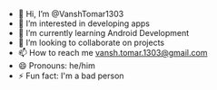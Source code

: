 - 👋 Hi, I’m @VanshTomar1303
- 👀 I’m interested in developing apps
- 🌱 I’m currently learning Android Development 
- 💞️ I’m looking to collaborate on projects
- 📫 How to reach me vansh.tomar.1303@gmail.com
- 😄 Pronouns: he/him
- ⚡ Fun fact: I'm a bad person

<!---
VanshTomar1303/VanshTomar1303 is a ✨ special ✨ repository because its `README.md` (this file) appears on your GitHub profile.
You can click the Preview link to take a look at your changes.
--->
